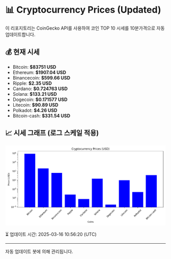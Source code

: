 
# 📊 Cryptocurrency Prices (Updated)

이 리포지토리는 CoinGecko API를 사용하여 코인 TOP 10 시세를 10분가격으로 자동 업데이트합니다.

## 💰 현재 시세
- Bitcoin: **$83751 USD**
- Ethereum: **$1907.04 USD**
- Binancecoin: **$599.66 USD**
- Ripple: **$2.35 USD**
- Cardano: **$0.724763 USD**
- Solana: **$133.21 USD**
- Dogecoin: **$0.171577 USD**
- Litecoin: **$90.89 USD**
- Polkadot: **$4.26 USD**
- Bitcoin-cash: **$331.54 USD**

## 📈 시세 그래프 (로그 스케일 적용)
![Crypto Prices](crypto_prices.png)

⏳ 업데이트 시간: 2025-03-16 10:56:20 (UTC)

---
자동 업데이트 봇에 의해 관리됩니다.
